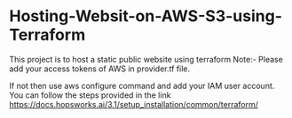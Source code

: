 # Hosting-Websit-on-AWS-S3-using-Terraform

This project is to host a static public website using terraform  Note:- Please add your access tokens of AWS in provider.tf file.

If not then use aws configure command and add your IAM user account. You can follow the steps provided in the link https://docs.hopsworks.ai/3.1/setup_installation/common/terraform/
